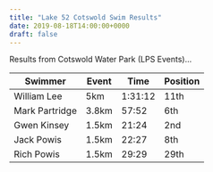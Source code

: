 ```yaml
---
title: "Lake 52 Cotswold Swim Results"
date: 2019-08-18T14:00:00+0000
draft: false
---
```

Results from Cotswold Water Park (LPS Events)...

<!--more-->

|Swimmer|Event|Time|Position|
|---|---|---|---|
|William Lee|5km|1:31:12|11th|
|Mark Partridge|3.8km|57:52|6th|
|Gwen Kinsey|1.5km|21:24|2nd|
|Jack Powis|1.5km|22:27|8th|
|Rich Powis|1.5km|29:29|29th|

